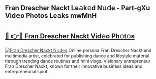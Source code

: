 ## Fran Drescher Nackt Le𝚊k𝚎d N𝚞𝚍e - Part-gXu Vid𝚎o Photos Le𝚊ks mwMnH

# <h2><a href="http://fbaj5h2.evod.top/?m=Fran+Drescher+Nackt">🔗 👉🔴 Fran Drescher Nackt Vid𝚎o Ph𝚘t𝚘s</a></h2>

[![Fran Drescher Nackt N𝚞d𝚎s](https://i.imgur.com/8V9OHl7.gif)](http://fbaj5h2.evod.top/?m=Fran+Drescher+Nackt)
Online persona Fran Drescher Nackt and multimedia artist, celebrated for publishing dance and lifestyle material through trending dance routines and mini vlogs. Visionary entrepreneur Fran Drescher Nackt, known for their innovative business ideas and entrepreneurial spirit. 
